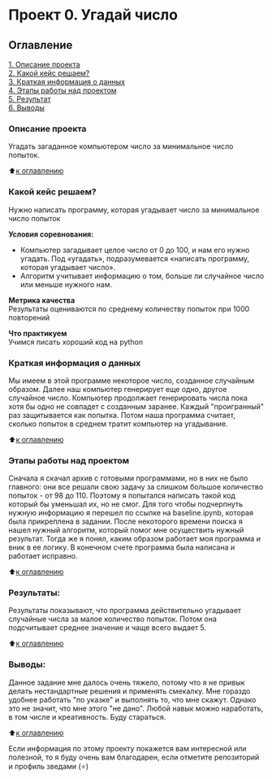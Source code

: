 # Проект 0. Угадай число

## Оглавление  
[1. Описание проекта](.README.md#Описание-проекта)  
[2. Какой кейс решаем?](.README.md#Какой-кейс-решаем)  
[3. Краткая информация о данных](.README.md#Краткая-информация-о-данных)  
[4. Этапы работы над проектом](.README.md#Этапы-работы-над-проектом)  
[5. Результат](.README.md#Результат)    
[6. Выводы](.README.md#Выводы) 

### Описание проекта    
Угадать загаданное компьютером число за минимальное число попыток.

:arrow_up:[к оглавлению](_) 


### Какой кейс решаем?    
Нужно написать программу, которая угадывает число за минимальное число попыток

**Условия соревнования:**  
- Компьютер загадывает целое число от 0 до 100, и нам его нужно угадать. Под «угадать», подразумевается «написать программу, которая угадывает число».
- Алгоритм учитывает информацию о том, больше ли случайное число или меньше нужного нам.

**Метрика качества**     
Результаты оцениваются по среднему количеству попыток при 1000 повторений

**Что практикуем**     
Учимся писать хороший код на python


### Краткая информация о данных
Мы имеем в этой программе некоторое число, созданное случайным образом. 
Далее наш компьютер генерирует еще одно, другое случайное число.
Компьютер продолжает генерировать числа пока хотя бы одно не совпадет с созданным заранее. 
Каждый "проигранный" раз защитывается как попытка. 
Потом наша программа считает, сколько попыток в среднем тратит компьютер на угадывание. 
  
:arrow_up:[к оглавлению](.README.md#Оглавление)


### Этапы работы над проектом  
Сначала я скачал архив с готовыми программами, но в них не было главного: они все решали свою задачу за слишком большое количество попыток - от 98 до 110.
Поэтому я попытался написать такой код который бы уменьшал их, но не смог. 
Для того чтобы подчерпнуть нужную информацию я перешел по ссылке на baseline.ipynb, которая была прикреплена в задании.
После некоторого времени поиска я нашел нужный алгоритм, который помог мне осуществить нужный результат. 
Тогда же я понял, каким образом работает моя программа и вник в ее логику.
В конечном счете программа была написана и работает исправно.

:arrow_up:[к оглавлению](.README.md#Оглавление)


### Результаты:  
Результаты показывают, что программа действительно угадывает случайные числа за малое количество попыток.
Потом она подсчитывает среднее значение и чаще всего выдает 5.

:arrow_up:[к оглавлению](.README.md#Оглавление)


### Выводы:  
Данное задание мне далось очень тяжело, потому что я не привык делать нестандартные решения и применять смекалку. 
Мне гораздо удобнее работать "по указке" и выполнять то, что мне скажут.
Однако это не значит, что мне этого "не дано". Любой навык можно наработать, в том числе и креативность. Буду стараться. 

:arrow_up:[к оглавлению](.README.md#Оглавление)


Если информация по этому проекту покажется вам интересной или полезной, то я буду очень вам благодарен, если отметите репозиторий и профиль зведами (⭐️)